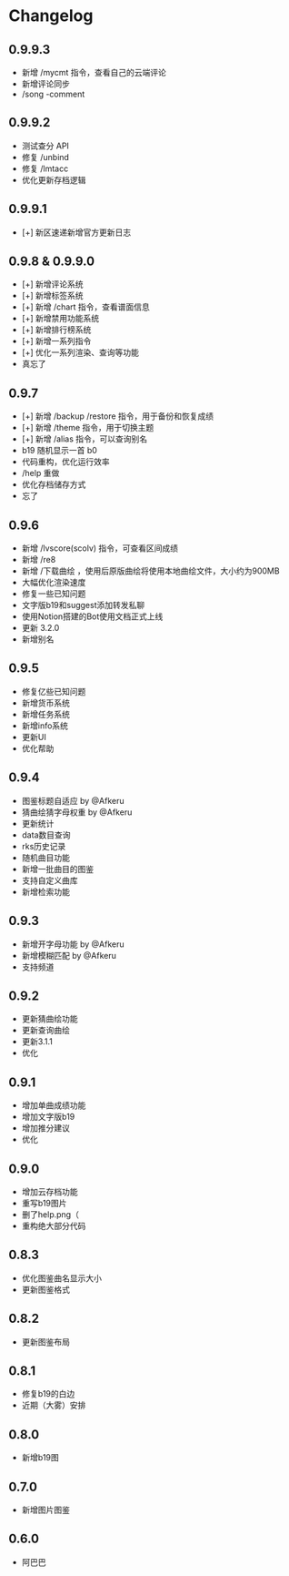 # Changelog

## 0.9.9.3

* 新增 /mycmt 指令，查看自己的云端评论
* 新增评论同步
* /song -comment

## 0.9.9.2

* 测试查分 API
* 修复 /unbind
* 修复 /lmtacc
* 优化更新存档逻辑

## 0.9.9.1

* [+] 新区速递新增官方更新日志

## 0.9.8 & 0.9.9.0

* [+] 新增评论系统
* [+] 新增标签系统
* [+] 新增 /chart 指令，查看谱面信息
* [+] 新增禁用功能系统
* [+] 新增排行榜系统
* [+] 新增一系列指令
* [+] 优化一系列渲染、查询等功能
* 真忘了

## 0.9.7

* [+] 新增 /backup /restore 指令，用于备份和恢复成绩
* [+] 新增 /theme 指令，用于切换主题
* [+] 新增 /alias 指令，可以查询别名
* b19 随机显示一首 b0
* 代码重构，优化运行效率
* /help 重做
* 优化存档储存方式
* 忘了

## 0.9.6

* 新增 /lvscore(scolv) 指令，可查看区间成绩
* 新增 /re8
* 新增 /下载曲绘 ，使用后原版曲绘将使用本地曲绘文件，大小约为900MB
* 大幅优化渲染速度
* 修复一些已知问题
* 文字版b19和suggest添加转发私聊
* 使用Notion搭建的Bot使用文档正式上线
* 更新 3.2.0
* 新增别名

## 0.9.5

* 修复亿些已知问题
* 新增货币系统
* 新增任务系统
* 新增info系统
* 更新UI
* 优化帮助

## 0.9.4

* 图鉴标题自适应 by @Afkeru
* 猜曲绘猜字母权重 by @Afkeru
* 更新统计
* data数目查询
* rks历史记录
* 随机曲目功能
* 新增一批曲目的图鉴
* 支持自定义曲库
* 新增检索功能

## 0.9.3

* 新增开字母功能 by @Afkeru
* 新增模糊匹配 by @Afkeru
* 支持频道

## 0.9.2

* 更新猜曲绘功能
* 更新查询曲绘
* 更新3.1.1
* 优化

## 0.9.1

* 增加单曲成绩功能
* 增加文字版b19
* 增加推分建议
* 优化

## 0.9.0

* 增加云存档功能
* 重写b19图片
* 删了help.png（
* 重构绝大部分代码

## 0.8.3

* 优化图鉴曲名显示大小
* 更新图鉴格式

## 0.8.2

* 更新图鉴布局

## 0.8.1

* 修复b19的白边
* 近期（大雾）安排

## 0.8.0

* 新增b19图

## 0.7.0

* 新增图片图鉴

## 0.6.0

* 阿巴巴
